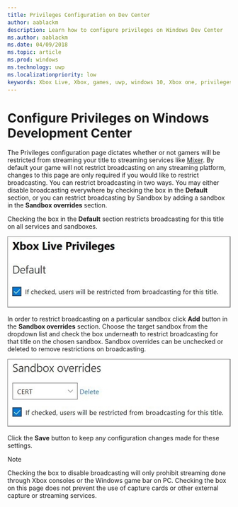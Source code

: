 ```yaml
---
title: Privileges Configuration on Dev Center
author: aablackm
description: Learn how to configure privileges on Windows Dev Center
ms.author: aablackm
ms.date: 04/09/2018
ms.topic: article
ms.prod: windows
ms.technology: uwp
ms.localizationpriority: low
keywords: Xbox Live, Xbox, games, uwp, windows 10, Xbox one, privileges, Windows Dev Center
---
```

# Configure Privileges on Windows Development Center

The Privileges configuration page dictates whether or not gamers will be restricted from streaming your title to streaming services like [Mixer](https://mixer.com/). By default your game will not restrict broadcasting on any streaming platform, changes to this page are only required if you would like to restrict broadcasting. You can restrict broadcasting in two ways. You may either disable broadcasting everywhere by checking the box in the **Default** section, or you can restrict broadcasting by Sandbox by adding a sandbox in the **Sandbox overrides** section.

Checking the box in the **Default** section restricts broadcasting for this title on all services and sandboxes.

![default broadcasting restricted](../../images/dev-center/privileges/default-privileges-check.JPG)

In order to restrict broadcasting on a particular sandbox click **Add** button in the **Sandbox overrides** section. Choose the target sandbox from the dropdown list and check the box underneath to restrict broadcasting for that title on the chosen sandbox. Sandbox overrides can be unchecked or deleted to remove restrictions on broadcasting.

![sandbox broadcasting restricted](../../images/dev-center/privileges/sandbox-privileges-check.JPG)

Click the **Save** button to keep any configuration changes made for these settings.

> [!NOTE]
> Checking the box to disable broadcasting will only prohibit streaming done through Xbox consoles or the Windows game bar on PC. Checking the box on this page does not prevent the use of capture cards or other external capture or streaming services.